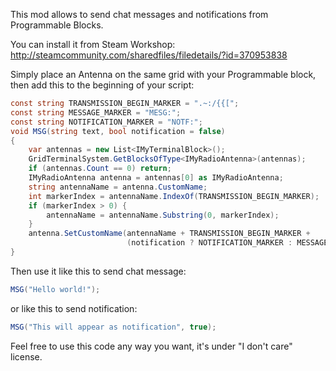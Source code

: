 This mod allows to send chat messages and notifications from Programmable Blocks.

You can install it from Steam Workshop:
http://steamcommunity.com/sharedfiles/filedetails/?id=370953838

Simply place an Antenna on the same grid with your Programmable block, then add this to the beginning of your script:
```c#
const string TRANSMISSION_BEGIN_MARKER = ".~:/{{["; 
const string MESSAGE_MARKER = "MESG:";
const string NOTIFICATION_MARKER = "NOTF:";
void MSG(string text, bool notification = false)
{
    var antennas = new List<IMyTerminalBlock>();
    GridTerminalSystem.GetBlocksOfType<IMyRadioAntenna>(antennas);
    if (antennas.Count == 0) return;
    IMyRadioAntenna antenna = antennas[0] as IMyRadioAntenna;
    string antennaName = antenna.CustomName;
    int markerIndex = antennaName.IndexOf(TRANSMISSION_BEGIN_MARKER);
    if (markerIndex > 0) {
        antennaName = antennaName.Substring(0, markerIndex);
    }
    antenna.SetCustomName(antennaName + TRANSMISSION_BEGIN_MARKER +
                          (notification ? NOTIFICATION_MARKER : MESSAGE_MARKER) + text);
}
```
Then use it like this to send chat message:
```c#
MSG("Hello world!");
```
or like this to send notification:
```c#
MSG("This will appear as notification", true);
```

Feel free to use this code any way you want, it's under "I don't care" license.
